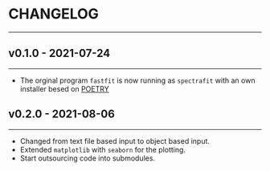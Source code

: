 # CHANGELOG

---

## v0.1.0 - 2021-07-24

---

- The orginal program `fastfit` is now running as `spectrafit` with an own
  installer besed on [POETRY](https://python-poetry.org)

## v0.2.0 - 2021-08-06

---

- Changed from text file based input to object based input.
- Extended `matplotlib` with `seaborn` for the plotting.
- Start outsourcing code into submodules.
